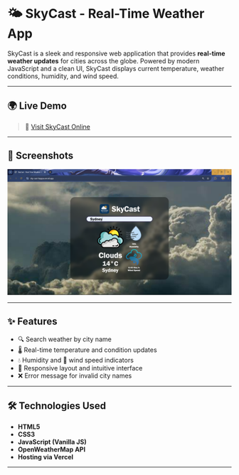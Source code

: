 # 🌤️ SkyCast - Real-Time Weather App

SkyCast is a sleek and responsive web application that provides **real-time weather updates** for cities across the globe. Powered by modern JavaScript and a clean UI, SkyCast displays current temperature, weather conditions, humidity, and wind speed.

---

## 🌍 Live Demo

> 🚀 [Visit SkyCast Online](https://sky-cast-kappa.vercel.app/)  

---

## 📸 Screenshots

![SkyCast Screenshot](./Assets/Screenshot.png)

---

## ✨ Features

- 🔍 Search weather by city name
- 🌡️ Real-time temperature and condition updates
- 💧 Humidity and 💨 wind speed indicators
- 🧭 Responsive layout and intuitive interface
- ❌ Error message for invalid city names

---

## 🛠️ Technologies Used

- **HTML5**
- **CSS3**
- **JavaScript (Vanilla JS)**
- **OpenWeatherMap API** 
- **Hosting via Vercel**

---

